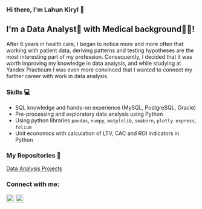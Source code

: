 ### Hi there, I'm Lahun Kiryl 👋

## I'm a Data Analyst📝 with Medical background👨‍⚕️!
After 6 years in health care, I began to notice more and more often that working with patient data, deriving patterns and testing hypotheses are the most interesting part of my profession. Consequently, I decided that it was worth improving my knowledge in data analysis, and while studying at Yandex Practicum I was even more convinced that I wanted to connect my further career with work in data analysis.

### Skills 💻
* SQL knowledge and hands-on experience (MySQL, PostgreSQL, Oracle)
* Pre-processing and exploratory data analysis using Python
* Using python libraries `pandas`, `numpy`, `matplolib`, `seaborn`, `plotly express`, `folium`
* Unit economics with calculation of LTV, CAC and ROI indicators in Python

### My Repositories 💾
[Data Analysis Projects](https://github.com/kiryllahun/Data_Analysis_Projects)

### Connect with me:
[<img align="left" alt="opa_oz | Telegram" width="22px" src="https://cdn.jsdelivr.net/npm/simple-icons@3.13.0/icons/telegram.svg" />][telegram]
[<img align="left" alt="opa_oz | LinkedIn" width="22px" src="https://cdn.jsdelivr.net/npm/simple-icons@v3/icons/linkedin.svg" />][linkedin]

[telegram]: https://t.me/krl_lhn
[linkedin]: https://www.linkedin.com/in/kiryl-lahun-b1074130a/
